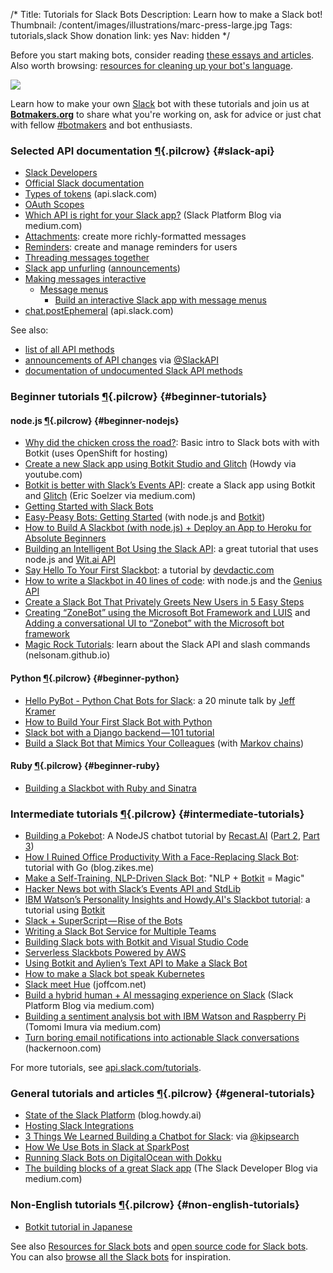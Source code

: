 /*
Title: Tutorials for Slack Bots
Description: Learn how to make a Slack bot!
Thumbnail: /content/images/illustrations/marc-press-large.jpg
Tags: tutorials,slack
Show donation link: yes
Nav: hidden
*/


<div class="note">
  <p>
    Before you start making bots, consider reading <a href="/articles/essays">these essays and articles</a>. Also worth browsing: <a href="/resources/libraries-frameworks/#language">resources for cleaning up your bot's language</a>.
  </p>
</div>

<p class="screenshot float-right">
  <a href="/bots/slackbots/slack-tableflip">
    <img src="/content/bots/slackbots/images/slack-tableflip.png">
  </a>
</p>


Learn how to make your own [Slack](https://slack.com/) bot with these tutorials and join us at [**Botmakers.org**](https://botmakers.org/) to share what you're working on, ask for advice or just chat with fellow [#botmakers](https://twitter.com/search?q=%23botmakers) and bot enthusiasts.


### Selected API documentation [¶](#slack-api){.pilcrow} {#slack-api}

- [Slack Developers](https://slack.com/developers)
- [Official Slack documentation](https://api.slack.com/bot-users)
- [Types of tokens](https://api.slack.com/docs/token-types) (api.slack.com)
- [OAuth Scopes](https://api.slack.com/docs/oauth-scopes)
- [Which API is right for your Slack app?](https://medium.com/slack-developer-blog/getting-started-with-slacks-apis-f930c73fc889) (Slack Platform Blog via medium.com)
- [Attachments](https://api.slack.com/docs/attachments): create more richly-formatted messages
- [Reminders](https://api.slack.com/methods#reminders): create and manage reminders for users
- [Threading messages together](https://api.slack.com/docs/message-threading)
- [Slack app unfurling](https://api.slack.com/docs/message-link-unfurling#slack_app_unfurling) ([announcements](https://medium.com/slack-developer-blog/all-will-be-revealed-ebcad7c531f0))
- [Making messages interactive](https://api.slack.com/interactive-messages)
  - [Message menus](https://api.slack.com/docs/message-menus)
    - [Build an interactive Slack app with message menus](https://medium.com/slack-developer-blog/build-an-interactive-slack-app-with-message-menus-1fb2c6298308)
- [chat.postEphemeral](https://api.slack.com/methods/chat.postEphemeral) (api.slack.com)


See also:

- [list of all API methods](https://api.slack.com/methods)
- [announcements of API changes](https://twitter.com/search?f=tweets&vertical=default&q=%23changelog%20from%3ASlackAPI) via [@SlackAPI](https://twitter.com/SlackAPI)
- [documentation of undocumented Slack API methods](https://github.com/ErikKalkoken/slackApiDoc)

### Beginner tutorials [¶](#beginner-tutorials){.pilcrow} {#beginner-tutorials}

#### node.js [¶](#beginner-nodejs){.pilcrow} {#beginner-nodejs}

- [Why did the chicken cross the road?](https://botwiki.org/tutorials/why-did-the-chicken-cross-the-road-slack-bot-tutorial/): Basic intro to Slack bots with with Botkit (uses OpenShift for hosting)
- [Create a new Slack app using Botkit Studio and Glitch](https://www.youtube.com/watch?v=us2zdf0vRz0) (Howdy via youtube.com)
- [Botkit is better with Slack’s Events API](https://medium.com/slack-developer-blog/botkit-is-better-with-slacks-events-api-f9a27e051591): create a Slack app using Botkit and [Glitch](https://glitch.com) (Eric Soelzer via medium.com)
- [Getting Started with Slack Bots](http://www.sitepoint.com/getting-started-slack-bots/)
- [Easy-Peasy Bots: Getting Started](https://medium.com/slack-developer-blog/easy-peasy-bots-getting-started-96b65e6049bf) (with node.js and [Botkit](http://howdy.ai/botkit/))
- [How to Build A Slackbot (with node.js) + Deploy an App to Heroku for Absolute Beginners](http://blog.npmjs.org/post/128237577345/how-to-build-a-slackbot-deploy-an-app-to-heroku)
- [Building an Intelligent Bot Using the Slack API](http://nordicapis.com/building-an-intelligent-bot-using-the-slack-api/): a great tutorial that uses node.js and [Wit.ai API](https://wit.ai/)
- [Say Hello To Your First Slackbot](http://devdactic.com/first-slackbot/): a tutorial by [devdactic.com](http://devdactic.com/)
- [How to write a Slackbot in 40 lines of code](https://medium.com/@mager/how-to-write-a-slackbot-in-40-lines-of-code-52cf0c4fcf42): with node.js and the [Genius API](https://docs.genius.com/)
- [Create a Slack Bot That Privately Greets New Users in 5 Easy Steps](https://medium.com/@izzydoesizzy/create-a-slack-bot-that-privately-greets-new-users-in-5-easy-steps-a38eabeabcb5)
- [Creating “ZoneBot” using the Microsoft Bot Framework and LUIS](https://medium.com/@ThisisZone/creating-zonebot-using-the-microsoft-bot-framework-and-luis-f88e7f34ba70) and [Adding a conversational UI to “Zonebot” with the Microsoft bot framework](https://medium.com/@ThisisZone/adding-a-conversational-ui-to-zonebot-with-the-microsoft-bot-framework-ed82e5df9d69)
- [Magic Rock Tutorials](https://nelsonam.github.io/foodme/): learn about the Slack API and slash commands (nelsonam.github.io)

#### Python [¶](#beginner-python){.pilcrow} {#beginner-python}

- [Hello PyBot - Python Chat Bots for Slack](https://www.youtube.com/watch?v=7jwwhk5W56A): a 20 minute talk by [Jeff Kramer](https://twitter.com/jeffk)
- [How to Build Your First Slack Bot with Python](https://www.fullstackpython.com/blog/build-first-slack-bot-python.html)
- [Slack bot with a Django backend — 101 tutorial](https://chatbotsmagazine.com/slack-bot-with-a-django-backend-101-tutorial-c1aa8ea3f15e)
- [Build a Slack Bot that Mimics Your Colleagues](http://hirelofty.com/blog/how-build-slack-bot-mimics-your-colleague/) (with [Markov chains](https://simple.wikipedia.org/wiki/Markov_chain))

#### Ruby [¶](#beginner-ruby){.pilcrow} {#beginner-ruby}

- [Building a Slackbot with Ruby and Sinatra](http://www.sitepoint.com/building-a-slackbot-with-ruby-and-sinatra/)


### Intermediate tutorials [¶](#intermediate-tutorials){.pilcrow} {#intermediate-tutorials}

- [Building a Pokebot](https://blog.recast.ai/nodejs-bot-tutorial-1/): A NodeJS chatbot tutorial by [Recast.AI](https://recast.ai/) ([Part 2](https://blog.recast.ai/nodejs-bot-tutorial/), [Part 3](https://blog.recast.ai/nodejs-bot-tutorial-3/))
- [How I Ruined Office Productivity With a Face-Replacing Slack Bot](http://blog.zikes.me/post/how-i-ruined-office-productivity-with-a-slack-bot/): tutorial with Go (blog.zikes.me)
- [Make a Self-Training, NLP-Driven Slack Bot](http://blog.templeton.host/self-training-nlp-enabled-slack-bot-tutorial/): "NLP + [Botkit](http://howdy.ai/botkit/) = Magic"
- [Hacker News bot with Slack’s Events API and StdLib](https://hackernoon.com/hacker-news-bot-with-slacks-events-api-and-stdlib-33e28cea1b18)
- [IBM Watson’s Personality Insights and Howdy.AI's Slackbot tutorial](https://medium.com/@ash_hathaway/ibm-watson-s-personality-insights-and-howdy-ai-s-slackbot-tutorial-be68da6cfa10): a tutorial using [Botkit](http://howdy.ai/botkit/)
- [Slack + SuperScript — Rise of the Bots](https://medium.com/@rob_ellis/slack-superscript-rise-of-the-bots-bba8506a043c)
- [Writing a Slack Bot Service for Multiple Teams](http://code.dblock.org/2015/11/14/writing-a-slack-bot-service-for-multiple-teams.html)
- [Building Slack bots with Botkit and Visual Studio Code](https://medium.com/@csinco/botkit-visual-studio-code-3252800048ba)
- [Serverless Slackbots Powered by AWS](http://eng.localytics.com/serverless-slackbots-powered-by-aws/)
- [Using Botkit and Aylien’s Text API to Make a Slack Bot](https://medium.com/@samhavens/building-somerset-d518ba284c49)
- [How to make a Slack bot speak Kubernetes](https://medium.com/@janetkuo/how-to-make-a-slack-bot-speak-kubernetes-e7929f51c741)
- [Slack meet Hue](https://joffcom.net/slack-meet-hue/) (joffcom.net)
- [Build a hybrid human + AI messaging experience on Slack](https://medium.com/slack-developer-blog/build-a-hybrid-human-ai-messaging-experience-on-slack-dd670a5f0d0f) (Slack Platform Blog via medium.com)
- [Building a sentiment analysis bot with IBM Watson and Raspberry Pi](https://medium.com/slack-developer-blog/building-a-sentiment-analysis-bot-with-ibm-watson-and-raspberry-pi-eeb399bb8803) (Tomomi Imura via medium.com)
- [Turn boring email notifications into actionable Slack conversations](https://hackernoon.com/turn-boring-email-notifications-into-actionable-slack-conversations-3c6b1177e1e1) (hackernoon.com)

For more tutorials, see [api.slack.com/tutorials](https://api.slack.com/tutorials).

### General tutorials and articles [¶](#general-tutorials){.pilcrow} {#general-tutorials}

- [State of the Slack Platform](https://blog.howdy.ai/talkabot-talks-state-of-the-slack-platform-amir-shevat-slack-1eee5b056e07) (blog.howdy.ai)
- [Hosting Slack Integrations](https://medium.com/slack-developer-blog/hosting-slack-integrations-79f3d4b04dd6)
- [3 Things We Learned Building a Chatbot for Slack](https://medium.com/@kipsearch/3-things-we-learned-building-a-chatbot-for-slack-2dc32321d77c): via [@kipsearch](https://twitter.com/kipsearch)
- [How We Use Bots in Slack at SparkPost](https://www.sparkpost.com/blog/using-slack-bots-sparkpost/)
- [Running Slack Bots on DigitalOcean with Dokku](http://code.dblock.org/2016/02/08/running-slack-bots-on-digital-ocean-with-dokku.html)
- [The building blocks of a great Slack app](https://medium.com/slack-developer-blog/the-building-blocks-of-a-great-slack-app-e7aa49fdb44) (The Slack Developer Blog via medium.com)


### Non-English tutorials [¶](#non-english-tutorials){.pilcrow} {#non-english-tutorials}

- [Botkit tutorial in Japanese](http://toach.click/2016/01/16/botkit-conversation/)


See also [Resources for Slack bots](/resources/slackbots) and [open source code for Slack bots](/tag/slack+opensource). You can also [browse all the Slack bots](/tag/slackbot) for inspiration.
